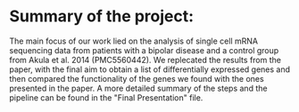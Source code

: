 # Summary of the project:

The main focus of our work lied on the analysis of single cell mRNA sequencing data from patients with a bipolar disease and a control group from Akula et al. 2014 (PMC5560442). We replecated the results from the paper, with the final aim to obtain a list of differentially expressed genes and then compared the functionality of the genes we found with the ones presented in the paper. A more detailed summary of the steps and the pipeline can be found in the "Final Presentation" file.
